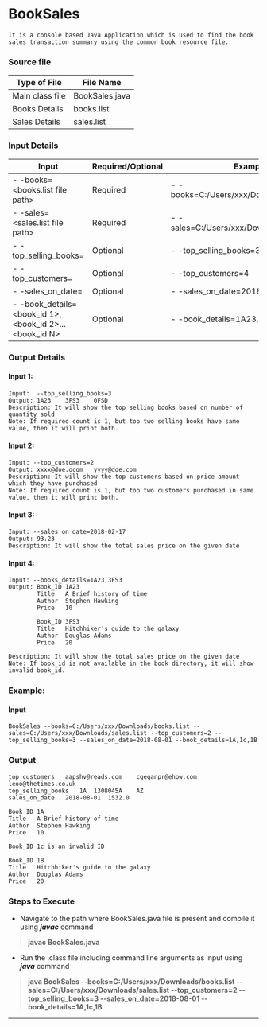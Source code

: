 # BookSales
    It is a console based Java Application which is used to find the book sales transaction summary using the common book resource file.

### Source file 
| Type of File| File Name  |
| ------ | ------ |
| Main class file | BookSales.java  |
| Books Details |  books.list |    
| Sales Details | sales.list |  

###  Input Details
Input| Required/Optional | Example| 
 |------ | ------ | -------|
|- -books=<books.list file path> | Required | - -books=C:/Users/xxx/Downloads.books.list
|- -sales=<sales.list file path> | Required | - -sales=C:/Users/xxx/Downloads.sales.list
|- -top_selling_books=<count>| Optional | - -top_selling_books=3
|- -top_customers=<count>| Optional | - -top_customers=4
|- -sales_on_date=<count>| Optional | - -sales_on_date=2018-04-23
|- -book_details=<book_id 1>,<book_id 2>...<book_id N>| Optional | - -book_details=1A23,3FS3,0FSD

### Output Details
#### Input 1:
    Input:  --top_selling_books=3
    Output: 1A23    3FS3    0FSD
    Description: It will show the top selling books based on number of quantity sold
    Note: If required count is 1, but top two selling books have same value, then it will print both.
#### Input 2:

    Input: --top_customers=2
    Output: xxxx@doe.ocom   yyyy@doe.com
    Description: It will show the top customers based on price amount which they have purchased
    Note: If required count is 1, but top two customers purchased in same value, then it will print both.
#### Input 3:

    Input: --sales_on_date=2018-02-17
    Output: 93.23
    Description: It will show the total sales price on the given date
#### Input 4:

    Input: --books_details=1A23,3FS3
    Output: Book_ID	1A23
            Title	A Brief history of time
            Author	Stephen Hawking
            Price	10
            
            Book_ID	3FS3
            Title	Hitchhiker's guide to the galaxy
            Author	Douglas Adams
            Price	20

    Description: It will show the total sales price on the given date
    Note: If book_id is not available in the book directory, it will show invalid book_id.

### Example:
#### Input
    BookSales --books=C:/Users/xxx/Downloads/books.list --sales=C:/Users/xxx/Downloads/sales.list --top_customers=2 --top_selling_books=3 --sales_on_date=2018-08-01 --book_details=1A,1c,1B

### Output
    top_customers	aapshv@reads.com	cgeganpr@ehow.com	leoo@thetimes.co.uk	
    top_selling_books	1A	1308045A	AZ	
    sales_on_date	2018-08-01	1532.0

    Book_ID	1A
    Title	A Brief history of time
    Author	Stephen Hawking
    Price	10

    Book_ID 1c is an invalid ID

    Book_ID	1B
    Title	Hitchhiker's guide to the galaxy
    Author	Douglas Adams
    Price	20

### Steps to Execute 
* Navigate to the path where BookSales.java file is present and compile it  using **_javac_** command
> **javac BookSales.java** 
* Run the .class file including command line arguments as input using **_java_** command
> **java BookSales --books=C:/Users/xxx/Downloads/books.list --sales=C:/Users/xxx/Downloads/sales.list --top_customers=2 --top_selling_books=3 --sales_on_date=2018-08-01 --book_details=1A,1c,1B**
---------------------------  
